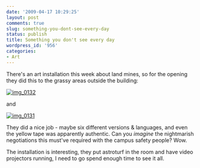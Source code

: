 ```yaml
---
date: '2009-04-17 10:29:25'
layout: post
comments: true
slug: something-you-dont-see-every-day
status: publish
title: Something you don't see every day
wordpress_id: '956'
categories:
- Art
---
```


There's an art installation this week about land mines, so for the opening they did this to the grassy areas outside the building:

[![img_0132](http://fnord.phfactor.net/wp-content/uploads/2009/04/img_0132-450x600.jpg)](http://fnord.phfactor.net/wp-content/uploads/2009/04/img_0132.jpg)

and

[![img_0131](http://fnord.phfactor.net/wp-content/uploads/2009/04/img_0131-450x600.jpg)](http://fnord.phfactor.net/wp-content/uploads/2009/04/img_0131.jpg)

They did a nice job - maybe six different versions & languages, and even the yellow tape was apparently authentic. Can you _imagine_ the nightmarish negotiations this must've required with the campus safety people? Wow.

The installation is interesting, they put astroturf in the room and have video projectors running, I need to go spend enough time to see it all.
